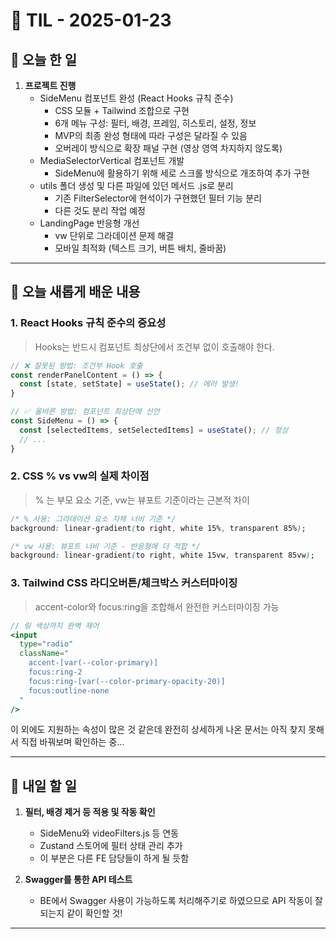 # 📅 TIL - 2025-01-23

## 📌 오늘 한 일
1. **프로젝트 진행**
   - SideMenu 컴포넌트 완성 (React Hooks 규칙 준수)
     - CSS 모듈 + Tailwind 조합으로 구현
     - 6개 메뉴 구성: 필터, 배경, 프레임, 히스토리, 설정, 정보
      - MVP의 최종 완성 형태에 따라 구성은 달라질 수 있음
     - 오버레이 방식으로 확장 패널 구현 (영상 영역 차지하지 않도록)
   - MediaSelectorVertical 컴포넌트 개발
     - SideMenu에 활용하기 위해 세로 스크롤 방식으로 개조하여 추가 구현
   - utils 폴더 생성 및 다른 파일에 있던 메서드 .js로 분리
     - 기존 FilterSelector에 현석이가 구현했던 필터 기능 분리
     - 다른 것도 분리 작업 예정
   - LandingPage 반응형 개선
     - vw 단위로 그라데이션 문제 해결
     - 모바일 최적화 (텍스트 크기, 버튼 배치, 줄바꿈)


---

## 📖 오늘 새롭게 배운 내용

### 1. React Hooks 규칙 준수의 중요성
> Hooks는 반드시 컴포넌트 최상단에서 조건부 없이 호출해야 한다.

```javascript
// ❌ 잘못된 방법: 조건부 Hook 호출
const renderPanelContent = () => {
  const [state, setState] = useState(); // 에러 발생!
}

// ✅ 올바른 방법: 컴포넌트 최상단에 선언
const SideMenu = () => {
  const [selectedItems, setSelectedItems] = useState(); // 정상
  // ...
}
```

### 2. CSS % vs vw의 실제 차이점
> % 는 부모 요소 기준, vw는 뷰포트 기준이라는 근본적 차이

```css
/* % 사용: 그라데이션 요소 자체 너비 기준 */
background: linear-gradient(to right, white 15%, transparent 85%);

/* vw 사용: 뷰포트 너비 기준 - 반응형에 더 적합 */
background: linear-gradient(to right, white 15vw, transparent 85vw);
```

### 3. Tailwind CSS 라디오버튼/체크박스 커스터마이징
> accent-color와 focus:ring을 조합해서 완전한 커스터마이징 가능

```jsx
// 링 색상까지 완벽 제어
<input 
  type="radio" 
  className="
    accent-[var(--color-primary)]
    focus:ring-2 
    focus:ring-[var(--color-primary-opacity-20)]
    focus:outline-none
  "
/>
```
이 외에도 지원하는 속성이 많은 것 같은데 완전히 상세하게 나온 문서는 아직 찾지 못해서 직접 바꿔보며 확인하는 중...   

---

## 🎯 내일 할 일
1. **필터, 배경 제거 등 적용 및 작동 확인**
   - SideMenu와 videoFilters.js 등 연동
   - Zustand 스토어에 필터 상태 관리 추가
    - 이 부분은 다른 FE 담당들이 하게 될 듯함


2. **Swagger를 통한 API 테스트**
   - BE에서 Swagger 사용이 가능하도록 처리해주기로 하였으므로 API 작동이 잘 되는지 같이 확인할 것!

---
